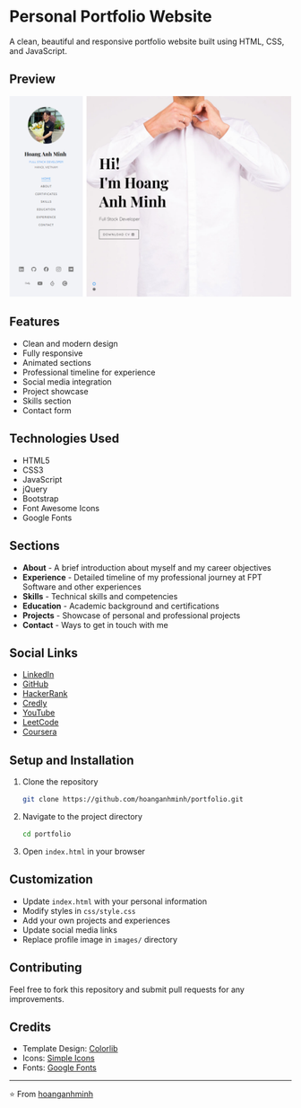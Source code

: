 # Personal Portfolio Website

A clean, beautiful and responsive portfolio website built using HTML, CSS, and JavaScript.

## Preview

![Preview](images/preview.png)

## Features

- Clean and modern design
- Fully responsive
- Animated sections
- Professional timeline for experience
- Social media integration
- Project showcase
- Skills section
- Contact form

## Technologies Used

- HTML5
- CSS3
- JavaScript
- jQuery
- Bootstrap
- Font Awesome Icons
- Google Fonts

## Sections

- **About** - A brief introduction about myself and my career objectives
- **Experience** - Detailed timeline of my professional journey at FPT Software and other experiences
- **Skills** - Technical skills and competencies
- **Education** - Academic background and certifications
- **Projects** - Showcase of personal and professional projects
- **Contact** - Ways to get in touch with me

## Social Links

- [LinkedIn](https://linkedin.com/in/hoanganhminh/)
- [GitHub](https://github.com/hoanganhminh)
- [HackerRank](https://www.hackerrank.com/hoanganhminh1201)
- [Credly](https://www.credly.com/users/hoanganhminh)
- [YouTube](https://youtube.com/c/@TheBattleCatsVietNam)
- [LeetCode](https://leetcode.com/u/hoanganhminh/)
- [Coursera](https://www.coursera.org/user/d288bdeabfee27414144f68200e879fc)

## Setup and Installation

1. Clone the repository
   ```bash
   git clone https://github.com/hoanganhminh/portfolio.git
   ```

2. Navigate to the project directory
   ```bash
   cd portfolio
   ```

3. Open `index.html` in your browser

## Customization

- Update `index.html` with your personal information
- Modify styles in `css/style.css`
- Add your own projects and experiences
- Update social media links
- Replace profile image in `images/` directory

## Contributing

Feel free to fork this repository and submit pull requests for any improvements.

## Credits

- Template Design: [Colorlib](https://colorlib.com)
- Icons: [Simple Icons](https://simpleicons.org/)
- Fonts: [Google Fonts](https://fonts.google.com/)

---

⭐️ From [hoanganhminh](https://github.com/hoanganhminh)
